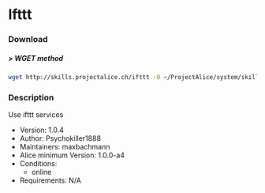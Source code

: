 # Ifttt

### Download

##### > WGET method
```bash
wget http://skills.projectalice.ch/ifttt -O ~/ProjectAlice/system/skillInstallTickets/Ifttt.install
```

### Description
Use ifttt services

- Version: 1.0.4
- Author: Psychokiller1888
- Maintainers: maxbachmann
- Alice minimum Version: 1.0.0-a4
- Conditions:
  - online
- Requirements: N/A
